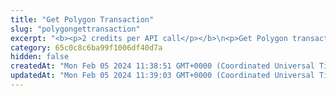 ```yaml
---
title: "Get Polygon Transaction"
slug: "polygongettransaction"
excerpt: "<b><p>2 credits per API call</p></b>\n<p>Get Polygon transaction by transaction hash.</p>"
category: 65c0c8c6ba99f1006df40d7a
hidden: false
createdAt: "Mon Feb 05 2024 11:38:51 GMT+0000 (Coordinated Universal Time)"
updatedAt: "Mon Feb 05 2024 11:39:03 GMT+0000 (Coordinated Universal Time)"
---
```

